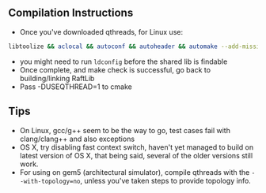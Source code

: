 ## Compilation Instructions
* Once you've downloaded qthreads, for Linux use:
```bash
libtoolize && aclocal && autoconf && autoheader && automake --add-missing && ./configure --disable-internal-spinlock && make clean && make -j$(nproc) && make -j check && sudo make install
```
* you might need to run ```ldconfig``` before the shared lib is findable 
* Once complete, and make check is successful, go back to building/linking RaftLib
* Pass -DUSEQTHREAD=1 to cmake


## Tips
* On Linux, gcc/g++ seem to be the way to go, test cases fail with clang/clang++ and also exceptions
* OS X, try disabling fast context switch, haven't yet managed to build on latest version
of OS X, that being said, several of the older versions still work. 
* For using on gem5 (architectural simulator), compile qthreads with the ```--with-topology=no```, 
unless you've taken steps to provide topology info. 
